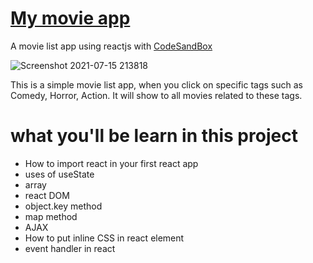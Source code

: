 # [My movie app](https://csb-325r7.netlify.app/)
 
 A movie list app using reactjs with [CodeSandBox](https://codesandbox.io/s/github/pritam-kr/my-movies)
 
 ![Screenshot 2021-07-15 213818](https://user-images.githubusercontent.com/84632214/125821038-68548e65-9550-45ed-b8f4-11b425925789.png)
 
This is a simple movie list app, when you click on specific tags such as Comedy, Horror, Action. It will show to all movies related to these tags.


# what you'll be learn in this project

- How to import react in your first react app
- uses of useState
- array
- react DOM
- object.key method
- map method
- AJAX
- How to put inline CSS in react element
- event handler in react
